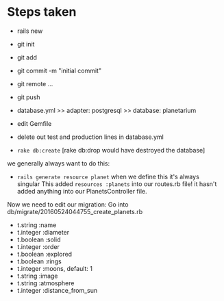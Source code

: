 # Steps taken

- rails new
- git init
- git add
- git commit -m "initial commit"
- git remote ...
- git push
- database.yml >> adapter: postgresql >> database: planetarium

- edit Gemfile
- delete out test and production lines in database.yml
- `rake db:create` [rake db:drop would have destroyed the database]

we generally always want to do this:
- `rails generate resource planet` when we define this it's always singular
This added `resources :planets` into our routes.rb file!
it hasn't added anything into our PlanetsController file.

Now we need to edit our migration:
Go into db/migrate/20160524044755_create_planets.rb
- t.string :name
- t.integer :diameter
- t.boolean :solid
- t.integer :order
- t.boolean :explored
- t.boolean :rings
- t.integer :moons, default: 1
- t.string :image
- t.string :atmosphere
- t.integer :distance_from_sun
